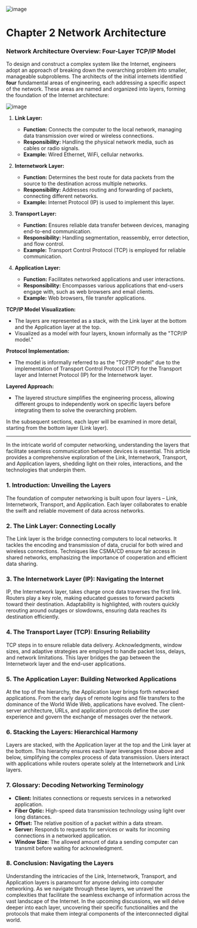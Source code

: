 ![image](https://github.com/MahmoudNamNam/Networks/assets/148398760/de6846f0-20c0-4fc5-bf58-b33b87747bc2)


# **Chapter 2 Network Architecture**

### **Network Architecture Overview: Four-Layer TCP/IP Model**

To design and construct a complex system like the Internet, engineers adopt an approach of breaking down the overarching problem into smaller, manageable subproblems. The architects of the initial internets identified **four** fundamental areas of engineering, each addressing a specific aspect of the network. These areas are named and organized into layers, forming the foundation of the Internet architecture:

![image](https://github.com/MahmoudNamNam/Networks/assets/148398760/4170c548-8728-49cb-9cc8-64d1867b8c8a)


1. **Link Layer:**
   - **Function:** Connects the computer to the local network, managing data transmission over wired or wireless connections.
   - **Responsibility:** Handling the physical network media, such as cables or radio signals.
   - **Example:** Wired Ethernet, WiFi, cellular networks.

2. **Internetwork Layer:**
   - **Function:** Determines the best route for data packets from the source to the destination across multiple networks.
   - **Responsibility:** Addresses routing and forwarding of packets, connecting different networks.
   - **Example:** Internet Protocol (IP) is used to implement this layer.

3. **Transport Layer:**
   - **Function:** Ensures reliable data transfer between devices, managing end-to-end communication.
   - **Responsibility:** Handling segmentation, reassembly, error detection, and flow control.
   - **Example:** Transport Control Protocol (TCP) is employed for reliable communication.

4. **Application Layer:**
   - **Function:** Facilitates networked applications and user interactions.
   - **Responsibility:** Encompasses various applications that end-users engage with, such as web browsers and email clients.
   - **Example:** Web browsers, file transfer applications.

**TCP/IP Model Visualization:**
   - The layers are represented as a stack, with the Link layer at the bottom and the Application layer at the top.
   - Visualized as a model with four layers, known informally as the "TCP/IP model."

**Protocol Implementation:**
   - The model is informally referred to as the "TCP/IP model" due to the implementation of Transport Control Protocol (TCP) for the Transport layer and Internet Protocol (IP) for the Internetwork layer.

**Layered Approach:**
   - The layered structure simplifies the engineering process, allowing different groups to independently work on specific layers before integrating them to solve the overarching problem.

In the subsequent sections, each layer will be examined in more detail, starting from the bottom layer (Link layer).

-----------
In the intricate world of computer networking, understanding the layers that facilitate seamless communication between devices is essential. This article provides a comprehensive exploration of the Link, Internetwork, Transport, and Application layers, shedding light on their roles, interactions, and the technologies that underpin them.

### **1. Introduction: Unveiling the Layers**
The foundation of computer networking is built upon four layers – Link, Internetwork, Transport, and Application. Each layer collaborates to enable the swift and reliable movement of data across networks.

### **2. The Link Layer: Connecting Locally**
The Link layer is the bridge connecting computers to local networks. It tackles the encoding and transmission of data, crucial for both wired and wireless connections. Techniques like CSMA/CD ensure fair access in shared networks, emphasizing the importance of cooperation and efficient data sharing.

### **3. The Internetwork Layer (IP): Navigating the Internet**
IP, the Internetwork layer, takes charge once data traverses the first link. Routers play a key role, making educated guesses to forward packets toward their destination. Adaptability is highlighted, with routers quickly rerouting around outages or slowdowns, ensuring data reaches its destination efficiently.

### **4. The Transport Layer (TCP): Ensuring Reliability**
TCP steps in to ensure reliable data delivery. Acknowledgments, window sizes, and adaptive strategies are employed to handle packet loss, delays, and network limitations. This layer bridges the gap between the Internetwork layer and the end-user applications.

### **5. The Application Layer: Building Networked Applications**
At the top of the hierarchy, the Application layer brings forth networked applications. From the early days of remote logins and file transfers to the dominance of the World Wide Web, applications have evolved. The client-server architecture, URLs, and application protocols define the user experience and govern the exchange of messages over the network.

### **6. Stacking the Layers: Hierarchical Harmony**
Layers are stacked, with the Application layer at the top and the Link layer at the bottom. This hierarchy ensures each layer leverages those above and below, simplifying the complex process of data transmission. Users interact with applications while routers operate solely at the Internetwork and Link layers.

### **7. Glossary: Decoding Networking Terminology**
- **Client:** Initiates connections or requests services in a networked application.
- **Fiber Optic:** High-speed data transmission technology using light over long distances.
- **Offset:** The relative position of a packet within a data stream.
- **Server:** Responds to requests for services or waits for incoming connections in a networked application.
- **Window Size:** The allowed amount of data a sending computer can transmit before waiting for acknowledgment.

### **8. Conclusion: Navigating the Layers**
Understanding the intricacies of the Link, Internetwork, Transport, and Application layers is paramount for anyone delving into computer networking. As we navigate through these layers, we unravel the complexities that facilitate the seamless exchange of information across the vast landscape of the Internet. In the upcoming discussions, we will delve deeper into each layer, uncovering their specific functionalities and the protocols that make them integral components of the interconnected digital world.
